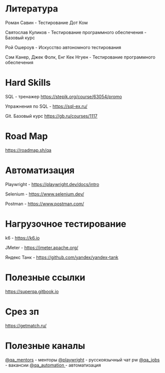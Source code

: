 # Литература
Роман Савин - Тестирование Дот Ком

Святослав Куликов - Тестирование программного обеспечения - Базовый курс

Рой Ошероув - Искусство автономного тестирования

Сэм Канер, Джек Фолк, Енг Кек Нгуен - Тестирование программного обеспечения

# Hard Skills
SQL - тренажер https://stepik.org/course/63054/promo

Упражнения по SQL - https://sql-ex.ru/

Git. Базовый курс https://gb.ru/courses/1117

# Road Map
https://roadmap.sh/qa

# Автоматизация
Playwright - https://playwright.dev/docs/intro

Selenium - https://www.selenium.dev/

Postman - https://www.postman.com/

# Нагрузочное тестирование
k6 - https://k6.io

JMeter - https://jmeter.apache.org/

Яндекс Танк - https://github.com/yandex/yandex-tank

# Полезные ссылки 

https://superqa.gitbook.io

# Срез зп 

https://getmatch.ru/

# Полезные каналы

[@qa_mentors](https://t.me/qa_mentors ) - менторы 
[@playwright](https://t.me/playwright)  - русскоязычный чат pw
[@qa_jobs](https://t.me/qa_jobs) - вакансии 
[@qa_automation ](https://t.me/qa_automation) - автоматизация
